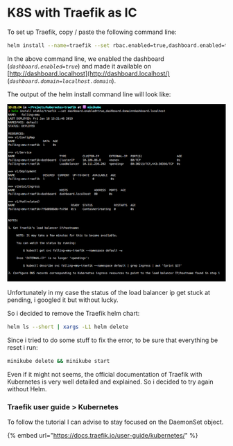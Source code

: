 # K8S with Traefik as IC

To set up Traefik, copy / paste the following command line:

```bash
helm install --name=traefik --set rbac.enabled=true,dashboard.enabled=true,dashboard.domain=dashboard.localhost stable/traefik
```

In the above command line, we enabled the dashboard \(_`dashboard.enabled=true`_\) and made it available on [http://dashboard.localhost](http://dashboard.localhost/) \(_`dashboard.domain=localhost.domain`_\).

The output of the helm install command line will look like:

![](../.gitbook/assets/screen-shot-2019-01-18-at-13.22.23.png)

Unfortunately in my case the status of the load balancer ip get stuck at pending, i googled it but without lucky.

So i decided to remove the Traefik helm chart:

```bash
helm ls --short | xargs -L1 helm delete
```

Since i tried to do some stuff to fix the error, to be sure that everything be reset i run:

```bash
minikube delete && minikube start
```

Even if it might not seems, the official documentation of Traefik with Kubernetes is very well detailed and explained. So i decided to try again without Helm.

### Traefik user guide &gt; Kubernetes

To follow the tutorial I can advise to stay focused on the DaemonSet object. 



{% embed url="https://docs.traefik.io/user-guide/kubernetes/" %}



